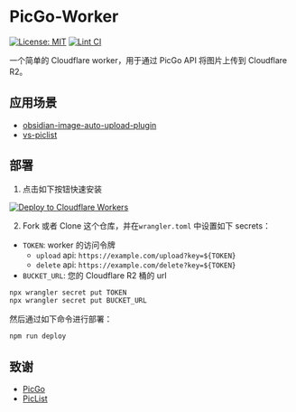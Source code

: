 # PicGo-Worker

[![License: MIT](https://img.shields.io/badge/License-MIT-yellow.svg)](https://opensource.org/licenses/MIT)
[![Lint CI](https://github.com/Flying-Tom/picgo-worker/actions/workflows/lint.yml/badge.svg)](https://github.com/Flying-Tom/picgo-worker/actions/workflows/lint.yml)

一个简单的 Cloudflare worker，用于通过 PicGo API 将图片上传到 Cloudflare R2。

## 应用场景

- [obsidian-image-auto-upload-plugin](https://github.com/renmu123/obsidian-image-auto-upload-plugin)
- [vs-piclist](https://marketplace.visualstudio.com/items?itemName=Kuingsmile.vs-piclist)

## 部署

1. 点击如下按钮快速安装

[![Deploy to Cloudflare Workers](https://deploy.workers.cloudflare.com/button)](https://deploy.workers.cloudflare.com/?url=https://github.com/Flying-Tom/picgo-worker)

2. Fork 或者 Clone 这个仓库，并在`wrangler.toml` 中设置如下 secrets：

- `TOKEN`: worker 的访问令牌
  - `upload` api: `https://example.com/upload?key=${TOKEN}`
  - `delete` api: `https://example.com/delete?key=${TOKEN}`
- `BUCKET_URL`: 您的 Cloudflare R2 桶的 url

```bash
npx wrangler secret put TOKEN
npx wrangler secret put BUCKET_URL
```

然后通过如下命令进行部署：

```bash
npm run deploy
```

## 致谢

- [PicGo](https://github.com/Molunerfinn/PicGo)
- [PicList](https://github.com/Kuingsmile/PicList)
